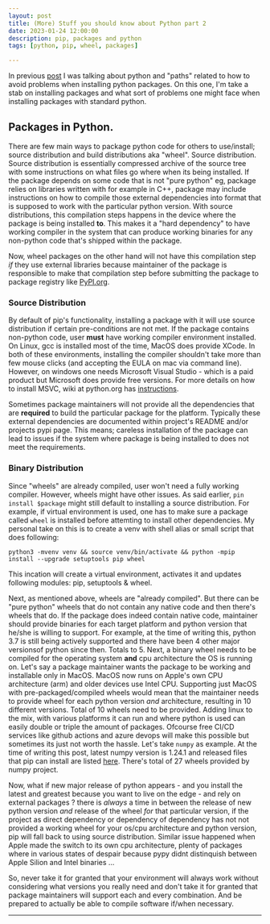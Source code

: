 ```yaml
---
layout: post
title: (More) Stuff you should know about Python part 2
date: 2023-01-24 12:00:00
description: pip, packages and python
tags: [python, pip, wheel, packages]

---
```

In previous [post](/2023/01/18/stuff_you_should_know_about_python.html) I was talking about python and "paths" related to how to avoid problems when installing python packages. On this one, I'm take a stab on installing packages and what sort of problems one might face when installing packages with standard python.

## Packages in Python.

There are few main ways to package python code for others to use/install; source distribution and build distributions aka "wheel". Source distribution. Source distribution is essentially compressed archive of the source tree with some instructions on what files go where when its being installed. If the package depends on some code that is not "pure python" eg, package relies on libraries written with for example in C++, package may include instructions on how to compile those external dependencies into format that is supposed to work with the particular python version. With source distributions, this compilation steps happens in the device where the package is being installed **to**. This makes it a "hard dependency" to have working compiler in the system that can produce working binaries for any non-python code that's shipped within the package.

Now, wheel packages on the other hand will not have this compilation step *if* they use external libraries because maintainer of the package is responsible to make that compilation step before submitting the package to package registry like [PyPI.org](https://pypi.org).

### Source Distribution

By default of pip's functionality, installing a package with it will use source distribution if certain pre-conditions are not met. If the package contains non-python code, user **must** have working compiler environment installed. On Linux, gcc is installed most of the time, MacOS does provide XCode.  In both of these environments, installing the compiler shouldn't take more than few mouse clicks (and accepting the EULA on mac via command line). However, on windows one needs Microsoft Visual Studio - which is a paid product but Microsoft does provide free versions. For more details on how to install MSVC, wiki at python.org has [instructions](https://wiki.python.org/moin/WindowsCompilers).

Sometimes package maintainers will not provide all the dependencies that are **required** to build the particular package for the platform. Typically these external dependencies are documented within project's README and/or projects pypi page. This means;  careless installation of the package can lead to issues if the system where package is being installed to does not meet the requirements.

### Binary Distribution

Since "wheels" are already compiled, user won't need a fully working compiler. However, wheels might have other issues. As said earlier,  `pin install $package` might still default to installing a source distribution. For example, if virtual environment is used, one has to make sure a package called `wheel` is installed before attemting to install other dependencies. My personal take on this is to create a venv with shell alias or small script that does following:

```
python3 -mvenv venv && source venv/bin/activate && python -mpip install --upgrade setuptools pip wheel
```

This incation will create a virtual environment, activates it and updates following modules: pip, setuptools & wheel.

Next, as mentioned above, wheels are "already compiled". But there can be "pure python" wheels that do not contain any native code and then there's wheels that do. If the package does indeed contain native code, maintainer should provide binaries for each target platform and python version that he/she is willing to support. For example, at the time of writing this, python 3.7 is still being actively supported and there have been 4 other major versionsof python since then. Totals to 5. Next, a binary wheel needs to be compiled for the operating system **and** cpu architecture the OS is running on. Let's say a package maintainer wants the package to be working and  installable only in MacOS. MacOS now runs on Apple's own CPU architecture (arm) and older devices use Intel CPU. Supporting just MacOS with pre-packaged/compiled wheels would mean that the maintainer needs to provide wheel for each python version *and* architecture, resulting in 10 different versions.  Total of 10 wheels need to be provided. Adding linux to the mix, with various platforms it can run and where python is used can easily double or triple the amount of packages.  Ofcourse free CI/CD services like github actions and azure devops will make this possible but sometimes its just not worth the hassle. Let's take `numpy` as example. At the time of writing this post, latest numpy version is 1.24.1 and released files that pip can install are listed [here](https://pypi.org/project/numpy/#files). There's total of 27 wheels provided by numpy project.

Now, what if new major release of python appears - and you install the latest and greatest because you want to live on the edge - and rely on external packages ? there is *always* a time in between the release of new python version *and* release of the wheel *for* that particular version, if the project as direct dependency or dependency of dependency has not not provided a working wheel for your os/cpu architecture and python version, pip will fall back to using source distribution. Similar issue happened when Apple made the switch to its own cpu architecture, plenty of packages where in various states of despair because pypy didnt distinquish between Apple Silion and Intel binaries ...

So, never take it for granted that your environment will always work without considering what versions you really need and don't take it for granted that package maintainers will support each and every combination. And be prepared to actually be able to compile software if/when necessary. 


---
